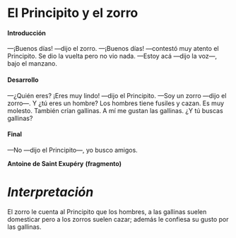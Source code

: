 # El Principito y el zorro

#### Introducción
—¡Buenos días! —dijo el zorro.
—¡Buenos días! —contestó muy atento el Principito.
Se dio la vuelta pero no vio nada.
—Estoy acá —dijo la voz—, bajo el manzano.

#### Desarrollo
—¿Quién eres? ¡Eres muy lindo! —dijo el Principito.
—Soy un zorro —dijo el zorro—. Y ¿tú eres un hombre? Los hombres tiene fusiles y cazan. Es muy molesto. También crían gallinas. A mí me gustan las gallinas. ¿Y tú buscas gallinas?

#### Final
—No —dijo el Principito—, yo busco amigos.

**Antoine de Saint Exupéry**
**(fragmento)**



# _Interpretación_
El zorro le cuenta al Principito que los hombres, a las gallinas suelen domesticar pero a los zorros suelen cazar; además le confiesa su gusto por las gallinas.


